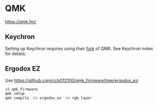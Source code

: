 # QMK

<https://qmk.fm/>

## Keychron

Setting up Keychron requires using their [fork](https://github.com/Keychron/qmk_firmware/) of QMK. See Keychron notes for details.

## Ergodox EZ

Use <https://github.com/ccb012100/qmk_firmware/tree/ergodox_ez>:

```zsh
cd qmk_firmware
qmk setup
qmk compile -kb ergodox_ez -km rgb_layer
```
